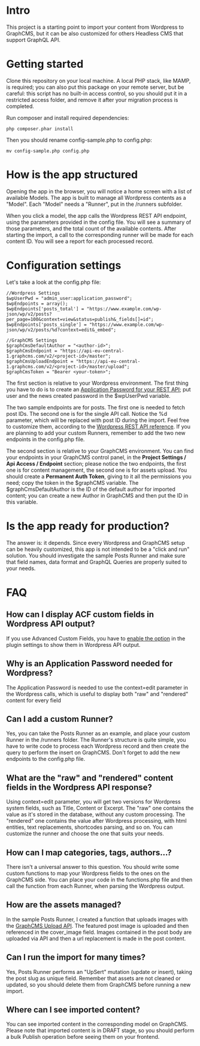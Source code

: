 # Intro
This project is a starting point to import your content from Wordpress to GraphCMS, but it can be also customized for others Headless CMS that support GraphQL API.

# Getting started
Clone this repository on your local machine.
A local PHP stack, like MAMP, is required; you can also put this package on your remote server, but be careful: this script has no built-in access control, so you should put it in a restricted access folder, and remove it after your migration process is completed.

Run composer and install required dependencies:
```
php composer.phar install
```
Then you should rename config-sample.php to config.php:
```
mv config-sample.php config.php
```

# How is the app structured
Opening the app in the browser, you will notice a home screen with a list of available Models.
The app is built to manage all Wordpress contents as a "Model".
Each "Model" needs a "Runner", put in the /runners subfolder.

When you click a model, the app calls the Wordpress REST API endpoint, using the parameters provided in the config file.
You will see a summary of those parameters, and the total count of the available contents.
After starting the import, a call to the corresponding runner will be made for each content ID.
You will see a report for each processed record.

# Configuration settings
Let's take a look at the config.php file:
```
//Wordpress Settings
$wpUserPwd = "admin_user:application_password";
$wpEndpoints = array();
$wpEndpoints['posts_total'] = "https://www.example.com/wp-json/wp/v2/posts?per_page=100&context=view&status=publish&_fields[]=id";
$wpEndpoints['posts_single'] = "https://www.example.com/wp-json/wp/v2/posts/%d?context=edit&_embed";

//GraphCMS Settings
$graphCmsDefaultAuthor = "<author-id>";
$graphCmsEndpoint = "https://api-eu-central-1.graphcms.com/v2/<project-id>/master";
$graphCmsUploadEndpoint = "https://api-eu-central-1.graphcms.com/v2/<project-id>/master/upload";
$graphCmsToken = "Bearer <your-token>";
```
The first section is relative to your Wordpress environment.
The first thing you have to do is to create an [Application Password for your REST API](https://artisansweb.net/how-to-use-application-passwords-in-wordpress-for-rest-api-authentication/); put user and the news created password in the $wpUserPwd variable.

The two sample endpoints are for posts.
The first one is needed to fetch post IDs.
The second one is for the single API call. Notice the %d parameter, which will be replaced with post ID during the import.
Feel free to customize them, according to the [Wordpress REST API reference](https://developer.wordpress.org/rest-api/reference/).
If you are planning to add your custom Runners, remember to add the two new endpoints in the config.php file.

The second section is relative to your GraphCMS environment.
You can find your endpoints in your GraphCMS control panel, in the **Project Settings / Api Access / Endpoint** section; please notice the two endpoints, the first one is for content management, the second one is for assets upload.
You should create a **Permanent Auth Token**, giving to it all the permissions you need; copy the token in the $graphCMS variable.
The $graphCmsDefaultAuthor is the ID of the default author for imported content; you can create a new Author in GraphCMS and then put the ID in this variable.

# Is the app ready for production?
The answer is: it depends.
Since every Wordpress and GraphCMS setup can be heavily customized, this app is not intended to be a "click and run" solution.
You should investigate the sample Posts Runner and make sure that field names, data format and GraphQL Queries are properly suited to your needs.

# FAQ
## How can I display ACF custom fields in Wordpress API output?
If you use Advanced Custom Fields, you have to [enable the option](https://www.advancedcustomfields.com/resources/wp-rest-api-integration/) in the plugin settings to show them in Wordpress API output.

## Why is an Application Password needed for Wordpress?
The Application Password is needed to use the context=edit parameter in the Wordpress calls, which is useful to display both "raw" and "rendered" content for every field

## Can I add a custom Runner?
Yes, you can take the Posts Runner as an example, and place your custom Runner in the /runners folder.
The Runner's structure is quite simple, you have to write code to process each Wordpress record and then create the query to perform the insert on GraphCMS.
Don't forget to add the new endpoints to the config.php file.

## What are the "raw" and "rendered" content fields in the Wordpress API response?
Using context=edit parameter, you will get two versions for Wordpress system fields, such as Title, Content or Excerpt.
The "raw" one contains the value as it's stored in the database, without any custom processing.
The "rendered" one contains the value after Wordpress processing, with html entities, text replacements, shortcodes parsing, and so on.
You can customize the runner and choose the one that suits your needs.

## How can I map categories, tags, authors...?
There isn't a universal answer to this question.
You should write some custom functions to map your Wordpress fields to the ones on the GraphCMS side.
You can place your code in the functions.php file and then call the function from each Runner, when parsing the Wordpress output.

## How are the assets managed?
In the sample Posts Runner, I created a function that uploads images with the [GraphCMS Upload API](https://graphcms.com/docs/api-reference/content-api/assets).
The featured post image is uploaded and then referenced in the cover_image field.
Images contained in the post body are uploaded via API and then a url replacement is made in the post content.

## Can I run the import for many times?
Yes, Posts Runner performs an "UpSert" mutation (update or insert), taking the post slug as unique field.
Remember that assets are not cleaned or updated, so you should delete them from GraphCMS before running a new import.

## Where can I see imported content?
You can see imported content in the corresponding model on GraphCMS.
Please note that imported content is in DRAFT stage, so you should perform a bulk Publish operation before seeing them on your frontend.
